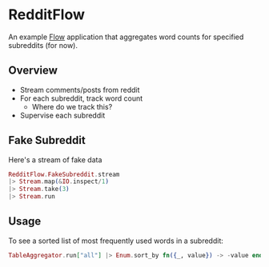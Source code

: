 # RedditFlow

An example [Flow](https://github.com/elixir-lang/flow) application that
aggregates word counts for specified subreddits (for now).

## Overview

- Stream comments/posts from reddit
- For each subreddit, track word count
  - Where do we track this?
- Supervise each subreddit

## Fake Subreddit

Here's a stream of fake data

```elixir
RedditFlow.FakeSubreddit.stream
|> Stream.map(&IO.inspect/1)
|> Stream.take(3)
|> Stream.run
```

## Usage

To see a sorted list of most frequently used words in a subreddit:

```elixir
TableAggregator.run["all"] |> Enum.sort_by fn({_, value}) -> -value end
```
